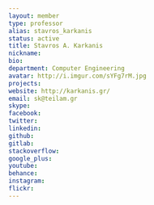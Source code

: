 ```yaml
---
layout: member
type: professor
alias: stavros_karkanis
status: active
title: Stavros A. Karkanis
nickname:
bio:
department: Computer Engineering
avatar: http://i.imgur.com/sYFg7rM.jpg
projects:
website: http://karkanis.gr/
email: sk@teilam.gr
skype:
facebook:
twitter:
linkedin:
github:
gitlab:
stackoverflow:
google_plus:
youtube:
behance:
instagram:
flickr:
---
```

